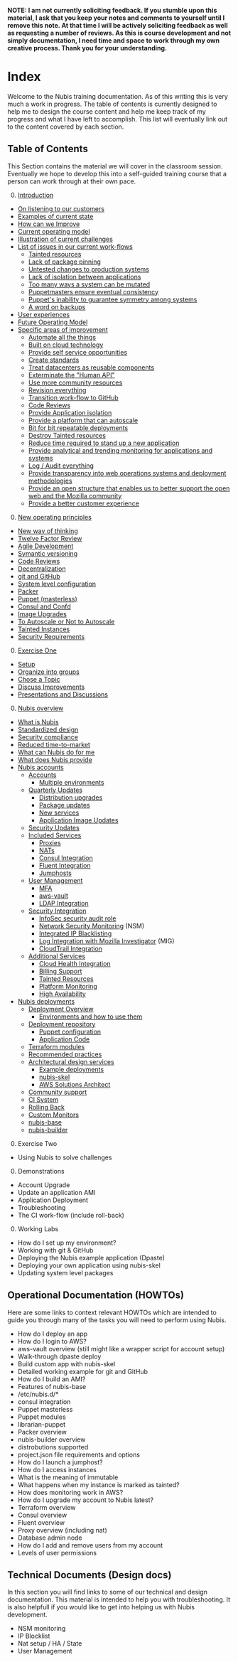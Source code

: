 ﻿**NOTE: I am not currently soliciting feedback. If you stumble upon this material, I ask that you keep your notes and comments to yourself until I remove this note. At that time I will be actively soliciting feedback as well as requesting a number of reviews. As this is course development and not simply documentation, I need time and space to work through my own creative process. Thank you for your understanding.**

# Index
Welcome to the Nubis training documentation. As of this writing this is very much a work in progress. The table of contents is currently designed to help me to design the course content and help me keep track of my progress and what I have left to accomplish. This list will eventually link out to the content covered by each section.

## Table of Contents
This Section contains the material we will cover in the classroom session. Eventually we hope to develop this into a self-guided training course that a person can work through at their own pace.

0. [Introduction](./introduction.md)
 - [On listening to our customers](./introduction.md#on-listening-to-our-customers)
 - [Examples of current state](./introduction.md#examples-of-current-state)
 - [How can we Improve](./introduction.md#how-can-we-improve)
 - [Current operating model](./introduction.md#current-operating-model)
  -  [Illustration of current challenges](./introduction.md#illustration-of-current-challenges)
  - [List of issues in our current work-flows](./introduction.md#list-of-issues-in-our-current-work-flows)
     - [Tainted resources](./introduction.md#tainted-resources)
     - [Lack of package pinning](./introduction.md#lack-of-package-pinning)
     - [Untested changes to production systems](./introduction.md#untested-changes-to-production-systems)
     - [Lack of isolation between applications](./introduction.md#lack-of-isolation-between-applications)
     - [Too many ways a system can be mutated](./introduction.md#too-many-ways-a-system-can-be-mutated)
     - [Puppetmasters ensure eventual consistency](./introduction.md#puppetmasters-ensure-eventual-consistency)
     - [Puppet's inability to guarantee symmetry among systems](./introduction.md#puppets-inability-to-guarantee-symmetry-among-systems)
     - [A word on backups](./introduction.md#a-word-on-backups)
 - [User experiences](./introduction.md#user-experiences)
 - [Future Operating Model](./introduction.md#future-operating-model)
  - [Specific areas of improvement](./introduction.md#specific-areas-of-improvement)
     - [Automate all the things](./introduction.md#automate-all-the-things)
     - [Built on cloud technology](./introduction.md#built-on-cloud-technology)
     - [Provide self service opportunities](./introduction.md#provide-self-service-opportunities)
     - [Create standards](./introduction.md#create-standards)
     - [Treat datacenters as reusable components](./introduction.md#treat-datacenters-as-reusable-components)
     - [Exterminate the "Human API"](./introduction.md#exterminate-the-human-api)
     - [Use more community resources](./introduction.md#use-more-community-resources)
     - [Revision everything](./introduction.md#revision-everything)
     - [Transition work-flow to GitHub](./introduction.md#transition-work-flow-to-github)
     - [Code Reviews](./introduction.md#code-reviews)
     - [Provide Application isolation](./introduction.md#provide-application-isolation)
     - [Provide a platform that can autoscale](./introduction.md#provide-a-platform-that-can-autoscale)
     - [Bit for bit repeatable deployments](./introduction.md#bit-for-bit-repeatable-deployments)
     - [Destroy Tainted resources](./introduction.md#destroy-tainted-resources)
     - [Reduce time required to stand up a new application](./introduction.md#reduce-time-required-to-stand-up-a-new-application)
     - [Provide analytical and trending monitoring for applications and systems](./introduction.md#provide-analytical-and-trending-monitoring-for-applications-and-systems)
     - [Log / Audit everything](./introduction.md#log--audit-everything)
     - [Provide transparency into web operations systems and deployment methodologies](./introduction.md#provide-transparency-into-web-operations-systems-and-deployment-methodologies)
     - [Provide an open structure that enables us to better support the open web and the Mozilla community](./introduction.md#provide-an-open-structure-that-enables-us-to-better-support-the-open-web-and-the-mozilla-community)
     - [Provide a better customer experience](./introduction.md#provide-a-better-customer-experience)
0. [New operating principles](./operating-principles.md)
 - [New way of thinking](./operating-principles.md#new-way-of-thinking)
 - [Twelve Factor Review](./operating-principles.md#twelve-factor-review)
 - [Agile Development](./operating-principles.md#agile-development)
 - [Symantic versioning](./operating-principles.md#symantic-versioning)
 - [Code Reviews](./operating-principles.md#code-reviews)
 - [Decentralization](./operating-principles.md#decentralization)
 - [git and GitHub](./operating-principles.md#git-and-github)
 - [System level configuration](./operating-principles.md#system-level-configuration)
  - [Packer](./operating-principles.md#packer)
  - [Puppet (masterless)](./operating-principles.md#puppet-masterless)
  - [Consul and Confd](./operating-principles.md#consul-and-confd)
 - [Image Upgrades](./operating-principles.md#image-upgrades)
 - [To Autoscale or Not to Autoscale](./operating-principles.md#to-autoscale-or-not-to-autoscale)
 - [Tainted Instances](./operating-principles.md#tainted-instances)
 - [Security Requirements](./operating-principles.md#security-requirements)
0. [Exercise One](./exercise-one.md)
 - [Setup](./exercise-one.md#setup)
 - [Organize into groups](./exercise-one.md#organize-into_groups)
 - [Chose a Topic](./exercise-one.md#chose-a-topic)
 - [Discuss Improvements](./exercise-one.md#discuss-improvements)
 - [Presentations and Discussions](./exercise-one.md#presentations-and-discussions)
0. [Nubis overview](./nubis-overview.md)
 - [What is Nubis](./nubis-overview.md#what-is-nubis)
  - [Standardized design](./nubis-overview.md#standardized-design)
  - [Security compliance](./nubis-overview.md#security-compliance)
  - [Reduced time-to-market](./nubis-overview.md#reduced-time-to-market)
 - [What can Nubis do for me](./nubis-overview.md#what-can-nubis-do-for-me)
 - [What does Nubis provide](./nubis-overview.md#what-does-nubis-provide)
  - [Nubis accounts](./nubis-overview.md#nubis-accounts)
     - [Accounts](./nubis-overview.md#accounts)
         - [Multiple environments](./nubis-overview.md#multiple-environments)
      - [Quarterly Updates](./nubis-overview.md#quarterly-updates)
         - [Distribution upgrades](./nubis-overview.md#distribution-upgrades)
         - [Package updates](./nubis-overview.md#package-updates)
         - [New services](./nubis-overview.md#new-services)
         - [Application Image Updates](./nubis-overview.md#application-image-updates)
      - [Security Updates](./nubis-overview.md#security-updates)
      - [Included Services](./nubis-overview.md#included-services)
         - [Proxies](./nubis-overview.md#proxies)
         - [NATs](./nubis-overview.md#nats)
         - [Consul Integration](./nubis-overview.md#consul-integration)
         - [Fluent Integration](./nubis-overview.md#fluent-integration)
         - [Jumphosts](./nubis-overview.md#jumphosts)
      - [User Management](./nubis-overview.md#user-management)
         - [MFA](./nubis-overview.md#mfa)
         - [aws-vault](./nubis-overview.md#aws-vault)
         - [LDAP Integration](./nubis-overview.md#ldap-integration)
      - [Security Integration](./nubis-overview.md#security-integration)
         - [InfoSec security audit role](./nubis-overview.md#infoSec-security-audit-role)
         - [Network Security Monitoring](./nubis-overview.md#network-security-monitoring) (NSM)
         - [Integrated IP Blacklisting](./nubis-overview.md#integrated-ip-blacklisting)
         - [Log Integration with Mozilla Investigator](./nubis-overview.md#log-integration-with-mozilla-investigator) (MIG)
         - [CloudTrail Integration](./nubis-overview.md#cloudtrail-integration)
      - [Additional Services](./nubis-overview.md#additional-services)
         - [Cloud Health Integration](./nubis-overview.md#cloud-health-integration)
         - [Billing Support](./nubis-overview.md#billing-support)
         - [Tainted Resources](./nubis-overview.md#tainted-resources)
         - [Platform Monitoring](./nubis-overview.md#platform-monitoring)
         - [High Availability](./nubis-overview.md#high-availability)
  - [Nubis deployments](./nubis-overview.md#nubis-deployments)
      - [Deployment Overview](./nubis-overview.md#deployment-overview)
         - [Environments and how to use them](./nubis-overview.md#environments-and-how-to-use-them)
      - [Deployment repository](./nubis-overview.md#deployment-repository)
         - [Puppet configuration](./nubis-overview.md#puppet-configuration)
         - [Application Code](./nubis-overview.md#application-Code)
      - [Terraform modules](./nubis-overview.md#terraform-modules)
      - [Recommended practices](./nubis-overview.md#recommended-practices)
      - [Architectural design services](./nubis-overview.md#architectural-design-services)
         - [Example deployments](./nubis-overview.md#example-deployments)
         - [nubis-skel](./nubis-overview.md#nubis-skel)
         - [AWS Solutions Architect](./nubis-overview.md#aws-solutions-architect)
      - [Community support](./nubis-overview.md#community-support)
      - [CI System](./nubis-overview.md#ci-system)
      - [Rolling Back](./nubis-overview.md#rolling-back)
      - [Custom Monitors](./nubis-overview.md#custom-monitors)
      - [nubis-base](./nubis-overview.md#nubis-base)
      - [nubis-builder](./nubis-overview.md#nubis-builder)
0. Exercise Two
 - Using Nubis to solve challenges
0. Demonstrations
 - Account Upgrade
 - Update an application AMI
 - Application Deployment
 - Troubleshooting
 - The CI work-flow (include roll-back)
0. Working Labs
 - How do I set up my environment?
 - Working with git & GitHub
 - Deploying the Nubis example application (Dpaste)
 - Deploying your own application using nubis-skel
 - Updating system level packages

## Operational Documentation (HOWTOs)
Here are some links to context relevant HOWTOs which are intended to guide you through many of the tasks you will need to perform using Nubis.

 - How do I deploy an app
 - How do I login to AWS?
  - aws-vault overview (still might like a wrapper script for account setup)
 - Walk-through dpaste deploy
 - Build custom app with nubis-skel
 - Detailed working example for git and GitHub
 - How do I build an AMI?
  - Features of nubis-base
   - /etc/nubis.d/*
   - consul integration
  - Puppet masterless
   - Puppet modules
   - librarian-puppet
  - Packer overview
  - nubis-builder overview
   - distrobutions supported
   - project.json file requirements and options
 - How do I launch a jumphost?
 - How do I access instances
 - What is the meaning of immutable
 - What happens when my instance is marked as tainted?
 - How does monitoring work in AWS?
 - How do I upgrade my account to Nubis latest?
 - Terraform overview
 - Consul overview
 - Fluent overview
 - Proxy overview (including nat)
 - Database admin node
 - How do I add and remove users from my account
  - Levels of user permissions

## Technical Documents (Design docs)
In this section you will find links to some of our technical and design documentation. This material is intended to help you with troubleshooting. It is also helpfull if you would like to get into helping us with Nubis development.

 - NSM monitoring
 - IP Blocklist
 - Nat setup / HA / State
 - User Management
